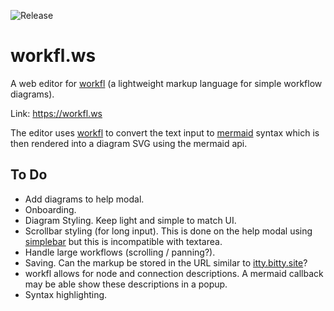 ![Release](https://img.shields.io/badge/release-alpha-%23028CC3.svg)

# workfl.ws

A web editor for [workfl](https://github.com/Dullage/workfl) (a lightweight markup language for simple workflow diagrams).

Link: <https://workfl.ws>

The editor uses [workfl](https://github.com/Dullage/workfl) to convert the text input to [mermaid](https://mermaidjs.github.io/) syntax which is then rendered into a diagram SVG using the mermaid api.

## To Do

* Add diagrams to help modal.
* Onboarding.
* Diagram Styling. Keep light and simple to match UI.
* Scrollbar styling (for long input). This is done on the help modal using [simplebar](https://github.com/Grsmto/simplebar) but this is incompatible with textarea.
* Handle large workflows (scrolling / panning?).
* Saving. Can the markup be stored in the URL similar to [itty.bitty.site](http://link.dullage.com/21a98)?
* workfl allows for node and connection descriptions. A mermaid callback may be able show these descriptions in a popup.
* Syntax highlighting.
